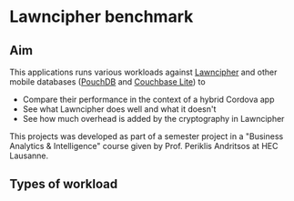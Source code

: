 # Lawncipher benchmark

## Aim

This applications runs various workloads against [Lawncipher](https://github.com/LockateMe/Lawncipher.git) and other mobile databases ([PouchDB](https://pouchdb.com) and [Couchbase Lite](http://www.couchbase.com/nosql-databases/couchbase-mobile)) to
* Compare their performance in the context of a hybrid Cordova app
* See what Lawncipher does well and what it doesn't
* See how much overhead is added by the cryptography in Lawncipher

This projects was developed as part of a semester project in a "Business Analytics & Intelligence" course given by Prof. Periklis Andritsos at HEC Lausanne.

## Types of workload
